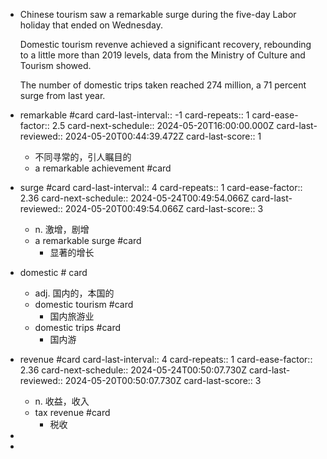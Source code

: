 - Chinese tourism saw a remarkable surge during the five-day Labor holiday that ended on Wednesday.
  
  Domestic tourism revenve achieved a significant recovery, rebounding to a little more than 2019 levels, data from the Ministry of Culture and Tourism showed.
  
  The number of domestic trips taken reached 274 million, a 71 percent surge from last year.
- remarkable #card
  card-last-interval:: -1
  card-repeats:: 1
  card-ease-factor:: 2.5
  card-next-schedule:: 2024-05-20T16:00:00.000Z
  card-last-reviewed:: 2024-05-20T00:44:39.472Z
  card-last-score:: 1
	- 不同寻常的，引人瞩目的
	- a remarkable achievement #card
- surge #card
  card-last-interval:: 4
  card-repeats:: 1
  card-ease-factor:: 2.36
  card-next-schedule:: 2024-05-24T00:49:54.066Z
  card-last-reviewed:: 2024-05-20T00:49:54.066Z
  card-last-score:: 3
	- n. 激增，剧增
	- a remarkable surge  #card
		- 显著的增长
- domestic # card
	- adj. 国内的，本国的
	- domestic tourism #card
		- 国内旅游业
	- domestic trips #card
		- 国内游
- revenue #card
  card-last-interval:: 4
  card-repeats:: 1
  card-ease-factor:: 2.36
  card-next-schedule:: 2024-05-24T00:50:07.730Z
  card-last-reviewed:: 2024-05-20T00:50:07.730Z
  card-last-score:: 3
	- n. 收益，收入
	- tax revenue #card
		- 税收
-
-